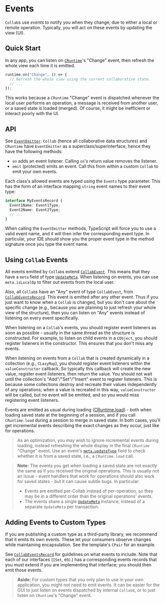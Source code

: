 # Events

`Collab`s use _events_ to notify you when they change, due to either a local or remote operation. Typically, you will act on these events by updating the view (UI).

## Quick Start

In any app, you can listen on [`CRuntime`](../api/collabs/classes/CRuntime.html)'s "Change" event, then refresh the whole view each time it is emitted.

```ts
runtime.on("Change", () => {
  // Refresh the whole view using the current collaborative state.
  // ...
});
```

This works because a `CRuntime` "Change" event is dispatched whenever the local user performs an operation, a message is received from another user, or a saved state is loaded (merged). Of course, it might be inefficient or interact poorly with the UI.

## API

See [`EventEmitter`](../api/collabs/classes/EventEmitter.html). `Collab` (hence all collaborative data structures) and `CRuntime` have `EventEmitter` as a superclass/superinterface, hence they have the following methods:

- `on` adds an event listener. Calling `on`'s return value removes the listener.
- `emit` (protected) emits an event. Call this from within a custom `Collab` to emit your own events.

Each class's allowed events are typed using the `Events` type parameter. This has the form of an interface mapping `string` event names to their event type:

```ts
interface MyEventsRecord {
  Event1Name: Event1Type;
  Event2Name: Event2Type;
  // ...
}
```

When calling the `EventEmitter` methods, TypeScript will force you to use a valid event name, and it will then infer the corresponding event type. In particular, your IDE should show you the proper event type in the method signature once you type the event name.

## Using `Collab` Events

All events emitted by `Collab`s extend [`CollabEvent`](../api/collabs/interfaces/CollabEvent.html). This means that they have a `meta` field of type [`UpdateMeta`](../api/collabs/modules.html#UpdateMeta). When listening on events, you can use `meta.isLocalOp` to filter out events from the local user.

Also, all `Collab`s have an "Any" event of type `CollabEvent`, from [`CollabEventsRecord`](../api/collabs/interfaces/CollabEventsRecord). This event is emitted after any other event. Thus if you just want to know when a `Collab` is changed, but you don't care about the specific change (e.g., because you are planning to just refresh your whole view of the structure), then you can listen on "Any" events instead of listening on every event specifically.

When listening on a `Collab`'s events, you should register event listeners as soon as possible - usually in the same thread as the structure is constructed. For example, to listen on child events in a `CObject`, you should register listeners in the constructor. This ensures that you don't miss any events.

When listening on events from a `Collab` that is created dynamically in a collection (e.g., `CLazyMap`), you should register event listeners within the `valueConstructor` callback. So typically this callback will create the new value, register event listeners, then return the value. You should not wait until the collection's "Add"/"Set"/"Insert" event to register listeners. This is because some collections destroy and recreate their values independently of any operations; when a value is recreated in this way, `valueConstructor` will be called, but no event will be emitted, and so you would miss registering event listeners.

Events are emitted as usual during loading ([CRuntime.load](../api/collabs/classes/CRuntime.html#load)) - both when loading saved state at the beginning of a session, and if you call `CRuntime.load` during a session to merge in saved state. In both cases, you'll get incremental events describing the exact changes as they occur, just like for operations.

> As an optimization, you may wish to ignore incremental events during loading, instead refreshing the whole display in the final `CRuntime` "Change" event. Use an event's [`meta.updateType`](../api/collabs/modules.html#UpdateMeta) field to check whether it is from a saved state, i.e., a `CRuntime.load` call.

> **Note:** The events you get when loading a saved state are not exactly the same as if you received the original operations. This is usually not an issue - event handlers that work for operations should also work for saved states - but it can cause subtle bugs. In particular:
>
> - Events are emitted per-Collab instead of per-operation, so they may be in a different order than the original operations' events.
> - The events share a single [`UpdateMeta`](../api/collabs/interfaces/CollabEvent.html#meta) instance, instead of a separate `UpdateMeta` per transaction.

## Adding Events to Custom Types

If you are publishing a custom type as a third-party library, we recommend that it emits its own events. These let your consumers observe changes while maintaining encapsulation. See the template's `CPair` for an example.

<!-- TODO: General advice (merge with below paragraph):

- Only emit events when your state is usable. If one of
  your operations is made up of several sub-operations, and
  the intermediate states are nonsensical, don't emit events
  then, since the listeners might try to inspect the state
  during their event handlers.
- Events should be sufficient to maintain a view of
  the state. But, it is recommended to omit info
  that the user can get from the Collab during the event
  listener (e.g., in IMap, events provide key but not value,
  since the listener can get the value themselves.)
- Give the previous value, if it cannot be determined
  otherwise (e.g. from the remaining state). That is useful
  for some views that only account for part of the state,
  e.g., the size of a IMap.
- Don't dispatch events redundantly if there is no way
  to tell whether they are redundant. E.g., in ISet, only
  dispatch Add if the value went from (not present) to (present);
  don't dispatch it if the value was already present.
  That is useful
  for some views that only track part of the state,
  e.g., the size of a ISet.
- If you making a non-reusable component for an app and
  don't want to bother adding individual events, you can just
  emit "Change" events when your state changes (e.g., on
  your children's "Change" events). Or, you can skip events
  entirely and either refresh the whole display on IRuntime
  "Change" events, or refresh your Collab-specific display on
  its children's "Change" events. -->

See [`CollabEventsRecord`](../api/collabs/interfaces/CollabEventsRecord) for guidelines on what events to include. Note that each of our interfaces (`ISet`, etc.) has a corresponding events records that you must extend if you are implementing that interface; you should then emit those events.

> **Aside:** For custom types that you only plan to use in your own application, you might not need to emit events. It can be easier for the GUI to just listen on events dispatched by internal `Collab`s, or to just listen on `CRuntime`'s "Change" event.
